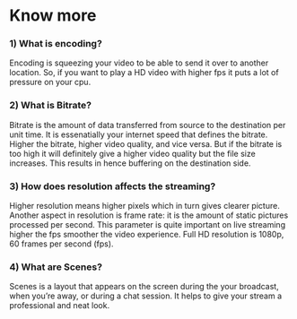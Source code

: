 # Know more
### 1) What is encoding?
Encoding is squeezing your video to be able to send it over to another location. 
So, if you want to play a HD video with higher fps it puts a lot of pressure on your cpu.
### 2) What is Bitrate?
Bitrate  is the amount of data transferred from source to the destination per unit time. It is essenatially your internet speed that defines the bitrate. Higher the bitrate, higher video quality, and vice versa. But if the bitrate is too high it will definitely give a higher video quality but the file size increases. This results in  hence buffering on the destination side.
### 3) How does resolution affects the streaming?
Higher resolution means higher pixels which in turn gives clearer picture. Another aspect in resolution is frame rate: it is the amount of static pictures processed per second. This parameter is quite important on live streaming higher the fps smoother the video experience. Full HD resolution is 1080p, 60 frames per second (fps).
### 4) What are Scenes?
Scenes is a layout that appears on the screen during the your broadcast, when you’re away, or during a chat session. It helps to give your stream a professional and  neat look.

